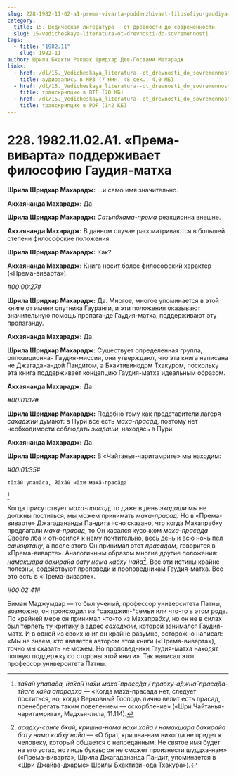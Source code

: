```yaml
---
slug: 228-1982-11-02-a1-prema-vivarta-podderzhivaet-filosofiyu-gaudiya-matha
category:
  title: 15. Ведическая литература - от древности до современности
  slug: 15-vedicheskaya-literatura-ot-drevnosti-do-sovremennosti
tags:
  - title: "1982.11"
    slug: 1982-11
author: Шрила Бхакти Ракшак Шридхар Дев-Госвами Махарадж
links:
  - href: /dl/15._Vedicheskaya_literatura--ot_drevnosti_do_sovremennosti/228_1982.11.02.A1_SridharMj_Prema-vivarta_podderzhivaet_filosofiju_Gaudija-matha.mp3
    title: аудиозапись в MP3 (7 мин. 48 сек., 4,0 МБ)
  - href: /dl/15._Vedicheskaya_literatura--ot_drevnosti_do_sovremennosti/228_1982.11.02.A1_SridharMj_Prema-vivarta_podderzhivaet_filosofiju_Gaudija-matha.rtf
    title: транскрипцию в RTF (70 КБ)
  - href: /dl/15._Vedicheskaya_literatura--ot_drevnosti_do_sovremennosti/228_1982.11.02.A1_SridharMj_Prema-vivarta_podderzhivaet_filosofiju_Gaudija-matha.pdf
    title: транскрипцию в PDF (142 КБ)
---
```


# 228. 1982.11.02.A1. «Према-виварта» поддерживает философию Гаудия-матха

**Шрила Шридхар Махарадж:** …и само имя значительно.

**Акхаянанда Махарадж:** Да.

**Шрила Шридхар Махарадж:** *Сатьябхама-према* реакционна внешне.

**Акхаянанда Махарадж:** В данном случае рассматриваются в большей степени философские положения.

**Шрила Шридхар Махарадж:** Как?

**Акхаянанда Махарадж:** Книга носит более философский характер («Према-виварта»).

*#00:00:27#*

**Шрила Шридхар Махарадж:** Да. Многое, многое упоминается в этой книге от имени спутника Гауранги, и эти положения оказывают значительную помощь пропаганде Гаудия-матха, поддерживают эту пропаганду.

**Акхаянанда Махарадж:** Да.

**Шрила Шридхар Махарадж:** Существует определенная группа, оппозиционная Гаудия-миссии, они утверждают, что эта книга написана не Джагаданандой Пандитом, а Бхактивинодом Тхакуром, поскольку эта книга поддерживает концепцию Гаудия-матха идеальным образом.

**Акхаянанда Махарадж:** Да.

*#00:01:17#*

**Шрила Шридхар Махарадж:** Подобно тому как представители лагеря *сахаджии* думают: в Пури все есть *маха-прасад*, поэтому нет необходимости соблюдать *экадаши*, находясь в Пури.

**Акхаянанда Махарадж:** Да.

**Шрила Шридхар Махарадж:** В «Чайтанья-чаритамрите» мы находим:

*#00:01:35#*

    та̄ха̄н̇ упава̄са, йа̄ха̄н̇ на̄хи маха̄-праса̄да
[^_ftn1]

Когда присутствует *маха-прасад*, то даже в день *экадаши* мы не должны поститься, мы можем принимать *маха-прасад.* Но в «Према-виварте» Джагадананды Пандита ясно сказано, что когда Махапрабху предлагали *маха-прасад*, то Он касался кусочком *маха-прасада* Своего лба и относился к нему почтительно, весь день и всю ночь пел *санкиртану*, а после этого Он принимал этот *прасадам*, говорится в «Према-виварте». Аналогичным образом многие другие положения: *намакшара бахирайа бату нама кабху найа*[^_ftn2]. Все эти истины крайне полезны, содействуют проповеди и проповедникам Гаудия-матха. Все это есть в «Према-виварте».

*#00:02:41#*

Биман Маджумдар — то был ученый, профессор университета Патны, возможно, он происходил из *сахаджия-*семьи или что-то в этом роде. По крайней мере он принимал что-то из Махапрабху, но он не в силах был терпеть ту критику в адрес *сахаджии*, которой занимался Гаудия-матх. И в одной из своих книг он крайне разумно, осторожно написал: «Мы не знаем, кто является автором этой книги («Према-виварта»), точно мы сказать не можем. Но проповедники Гаудия-матха находят полную поддержку со стороны этой книги». Так написал этот профессор университета Патны.



[^_ftn1]: *та̄ха̄н̇ упава̄са, йа̄ха̄н̇ на̄хи маха̄-праса̄да / прабху-а̄джн̃а̄-праса̄да-тйа̄ге хайа апара̄дха* — «Когда маха-прасада нет, следует поститься, но, когда Верховный Господь лично велит есть прасад, пренебрегать таким повелением — оскорбление» («Шри Чайтанья-чаритамрита», Мадхья-лила, 11.114).

[^_ftn2]: *асадху-санге бхай, кришна-нама нахи хайа / намакшара бахирайа бату нама кабху найа* — «О брат, кришна-нам никогда не придет к человеку, который общается с непреданным. Не святое имя будет на его устах, но лишь буквы; он не сможет произнести шуддха-нам» («Према-виварта», Шрила Джагадананда Пандит, упоминается в «Шри Джайва-дхарме» Шрилы Бхактивинода Тхакура»).

